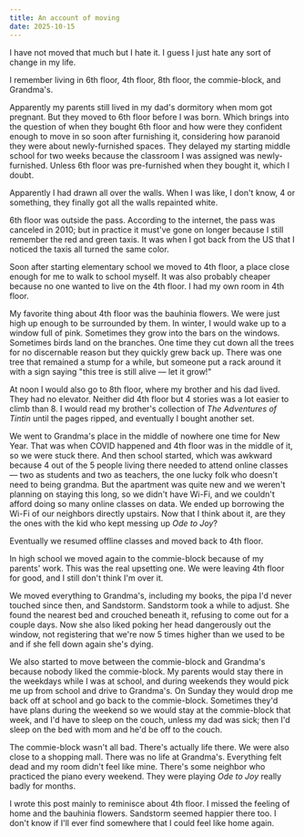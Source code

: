 ```yaml
---
title: An account of moving
date: 2025-10-15
---
```


I have not moved that much but I hate it. I guess I just hate any sort of change in my life.

I remember living in 6th floor, 4th floor, 8th floor, the commie-block, and Grandma's.

Apparently my parents still lived in my dad's dormitory when mom got pregnant. But they moved to 6th floor before I was born. Which brings into the question of when they bought 6th floor and how were they confident enough to move in so soon after furnishing it, considering how paranoid they were about newly-furnished spaces. They delayed my starting middle school for two weeks because the classroom I was assigned was newly-furnished. Unless 6th floor was pre-furnished when they bought it, which I doubt.

Apparently I had drawn all over the walls. When I was like, I don't know, 4 or something, they finally got all the walls repainted white.

6th floor was outside the pass. According to the internet, the pass was canceled in 2010; but in practice it must've gone on longer because I still remember the red and green taxis. It was when I got back from the US that I noticed the taxis all turned the same color.

Soon after starting elementary school we moved to 4th floor, a place close enough for me to walk to school myself. It was also probably cheaper because no one wanted to live on the 4th floor. I had my own room in 4th floor.

My favorite thing about 4th floor was the bauhinia flowers. We were just high up enough to be surrounded by them. In winter, I would wake up to a window full of pink. Sometimes they grow into the bars on the windows. Sometimes birds land on the branches. One time they cut down all the trees for no discernable reason but they quickly grew back up. There was one tree that remained a stump for a while, but someone put a rack around it with a sign saying "this tree is still alive — let it grow!"

At noon I would also go to 8th floor, where my brother and his dad lived. They had no elevator. Neither did 4th floor but 4 stories was a lot easier to climb than 8. I would read my brother's collection of *The Adventures of Tintin* until the pages ripped, and eventually I bought another set.

We went to Grandma's place in the middle of nowhere one time for New Year. That was when COVID happened and 4th floor was in the middle of it, so we were stuck there. And then school started, which was awkward because 4 out of the 5 people living there needed to attend online classes — two as students and two as teachers, the one lucky folk who doesn't need to being grandma. But the apartment was quite new and we weren't planning on staying this long, so we didn't have Wi-Fi, and we couldn't afford doing so many online classes on data. We ended up borrowing the Wi-Fi of our neighbors directly upstairs. Now that I think about it, are they the ones with the kid who kept messing up *Ode to Joy*?

Eventually we resumed offline classes and moved back to 4th floor.

In high school we moved again to the commie-block because of my parents' work. This was the real upsetting one. We were leaving 4th floor for good, and I still don't think I'm over it.

We moved everything to Grandma's, including my books, the pipa I'd never touched since then, and Sandstorm. Sandstorm took a while to adjust. She found the nearest bed and crouched beneath it, refusing to come out for a couple days. Now she also liked poking her head dangerously out the window, not registering that we're now 5 times higher than we used to be and if she fell down again she's dying.

We also started to move between the commie-block and Grandma's because nobody liked the commie-block. My parents would stay there in the weekdays while I was at school, and during weekends they would pick me up from school and drive to Grandma's. On Sunday they would drop me back off at school and go back to the commie-block. Sometimes they'd have plans during the weekend so we would stay at the commie-block that week, and I'd have to sleep on the couch, unless my dad was sick; then I'd sleep on the bed with mom and he'd be off to the couch.

The commie-block wasn't all bad. There's actually life there. We were also close to a shopping mall. There was no life at Grandma's. Everything felt dead and my room didn't feel like mine. There's some neighbor who practiced the piano every weekend. They were playing *Ode to Joy* really badly for months.

I wrote this post mainly to reminisce about 4th floor. I missed the feeling of home and the bauhinia flowers. Sandstorm seemed happier there too. I don't know if I'll ever find somewhere that I could feel like home again.
